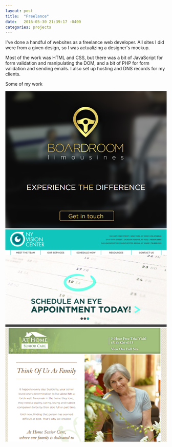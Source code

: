 ```yaml
---
layout: post
title:  "Freelance"
date:   2016-05-30 21:39:17 -0400
categories: projects
---
```


I've done a handful of websites as a freelance web developer. All sites I did
were from a given design, so I was actualizing a designer's mockup.

Most of the work was HTML and CSS, but there was a bit of JavaScript for
form validation and manipulating the DOM, and a bit of PHP for form validation
and sending emails. I also set up hosting and DNS records for my clients.

Some of my work

[![Boardroom Limousines][limo]](http://boardroomlimo.com/)
[![NY Vision Center][nyvision]](http://nyvisioncenter.com/)
[![At Home Senior Care][seniorcare]](http://athomeseniorcare.com/)


[limo]: /img/limo.png
[nyvision]: /img/nyvision.png
[seniorcare]: /img/seniorcare.png
